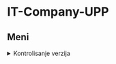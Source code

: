 # IT-Company-UPP


## Meni

<details>
  <summary> Kontrolisanje verzija </summary> <br/>
  
Da bi preuzeli aktivnu verziju projekta, potrebno je da u sekciji **File** izaberete opciju **Import** a potom **BOS archive** i da nadjete **.bos** fajl na vasem racunaru koji predstavlja ovaj projekat. 
  
Kada ste izabrali projekat i importovali ga, verovatno cete imate neke errore. Razlog tome moze da bude vise razloga. Prvo sto bi trebalo uraditi je da u sekciji **Development** izabere opciju **Business Data Model** a onda i **Define**. Tada se otvara deo sa modelima nase baze, prvo je potrebno to deployovati. Naravno, nakog toga probajte kompletno aplikaciju da deplojujete. Nakon toga i da refresujete projekat. Takodje Process diagrams u sebi zadrzi procese, ako neki od njih ima error, desni klik i validate. Sada bi trebalo da je sve uredu.
  
  
  </details> <br/>
